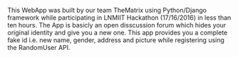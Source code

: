 This WebApp was built by our team TheMatrix using Python/Django framework while participating in LNMIIT Hackathon (17/16/2016) in less than ten hours.
The App is basicly an open disscussion forum which hides your original identity and give you a new one.
This app provides you a complete fake id i.e. new name, gender, address and picture while registering using the RandomUser API.
